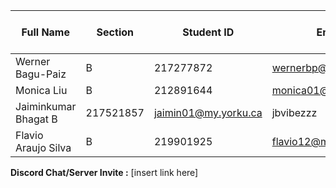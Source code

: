 | Full Name        | Section | Student ID | Email                | Best Way to Contact | Discord Username | GitHub Account |
|------------------|---------|------------|----------------------|---------------------|------------------|-----------------|
| Werner Bagu-Paiz |    B    | 217277872  | wernerbp@my.yorku.ca | Discord             | .totaldarkness   |[TotalDarkness-NRF](https://github.com/TotalDarkness-NRF)|
| Monica Liu       |    B    | 212891644  | monica01@my.yorku.ca | Discord             | kermit_01        |[monicaliu0101](https://github.com/monicaliu0101)        |
| Jaiminkumar Bhagat           B    |  217521857       |     jaimin01@my.yorku.ca         |  jbvibezzz            |   [Jaimin Bhagat](https://github.com/Jaimin-Bhagat)                 |           
|  Flavio Araujo Silva                 |  B       |  219901925          |   flavio12@my.yorku.ca                   |  Discord                   |   perry12               | [Flavio Araujo Silva](https://github.com/Perry12th)                |

**Discord Chat/Server Invite :** [insert link here]
